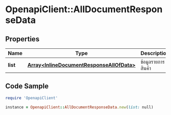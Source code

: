 # OpenapiClient::AllDocumentResponseData

## Properties

Name | Type | Description | Notes
------------ | ------------- | ------------- | -------------
**list** | [**Array&lt;InlineDocumentResponseAllOfData&gt;**](InlineDocumentResponseAllOfData.md) | ข้อมูลรายการสินค้า | [optional] 

## Code Sample

```ruby
require 'OpenapiClient'

instance = OpenapiClient::AllDocumentResponseData.new(list: null)
```


